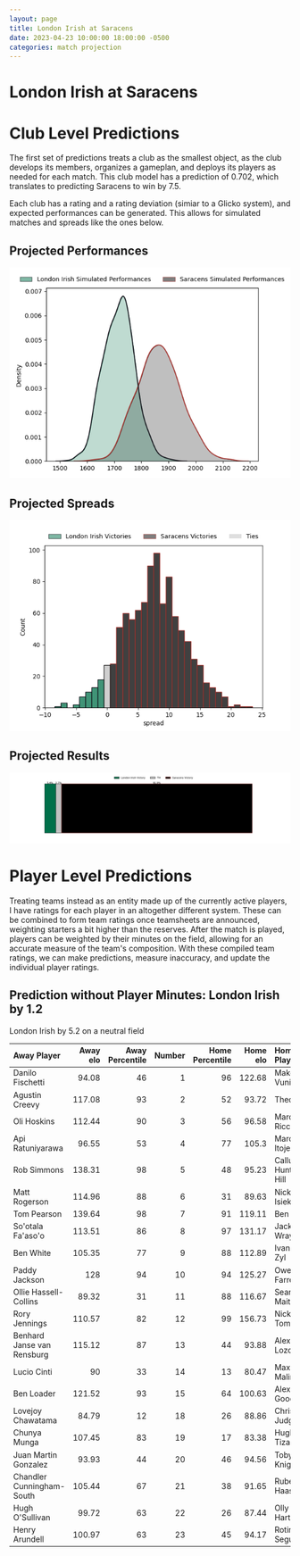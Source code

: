 ```yaml
---  
layout: page  
title: London Irish at Saracens  
date: 2023-04-23 10:00:00 18:00:00 -0500  
categories: match projection  
---
```

# London Irish at Saracens

# Club Level Predictions


The first set of predictions treats a club as the smallest object, as the club develops its members, organizes a gameplan, and deploys its players as needed for each match. This club model has a prediction of 0.702, which translates to predicting Saracens to win by 7.5.

Each club has a rating and a rating deviation (simiar to a Glicko system), and expected performances can be generated. This allows for simulated matches and spreads like the ones below.
## Projected Performances


![Projected Performances](plots/performances_2023-04-23-Saracens-LondonIrish.png)
## Projected Spreads


![Projected Spreads](plots/spreads_2023-04-23-Saracens-LondonIrish.png)
## Projected Results


![Projected Results](plots/resultbar_2023-04-23-Saracens-LondonIrish.png)
# Player Level Predictions


Treating teams instead as an entity made up of the currently active players, I have ratings for each player in an altogether different system. These can be combined to form team ratings once teamsheets are announced, weighting starters a bit higher than the reserves. After the match is played, players can be weighted by their minutes on the field, allowing for an accurate measure of the team's composition. With these compiled team ratings, we can make predictions, measure inaccuracy, and update the individual player ratings.
## Prediction without Player Minutes: London Irish by 1.2


London Irish by 5.2 on a neutral field



| Away Player                |   Away elo |   Away Percentile |   Number |   Home Percentile |   Home elo | Home Player        |
|:---------------------------|-----------:|------------------:|---------:|------------------:|-----------:|:-------------------|
| Danilo Fischetti           |      94.08 |                46 |        1 |                96 |     122.68 | Mako Vunipola      |
| Agustin Creevy             |     117.08 |                93 |        2 |                52 |      93.72 | Theo Dan           |
| Oli Hoskins                |     112.44 |                90 |        3 |                56 |      96.58 | Marco Riccioni     |
| Api Ratuniyarawa           |      96.55 |                53 |        4 |                77 |     105.3  | Maro Itoje         |
| Rob Simmons                |     138.31 |                98 |        5 |                48 |      95.23 | Callum Hunter-Hill |
| Matt Rogerson              |     114.96 |                88 |        6 |                31 |      89.63 | Nick Isiekwe       |
| Tom Pearson                |     139.64 |                98 |        7 |                91 |     119.11 | Ben Earl           |
| So'otala Fa'aso'o          |     113.51 |                86 |        8 |                97 |     131.17 | Jackson Wray       |
| Ben White                  |     105.35 |                77 |        9 |                88 |     112.89 | Ivan van Zyl       |
| Paddy Jackson              |     128    |                94 |       10 |                94 |     125.27 | Owen Farrell       |
| Ollie Hassell-Collins      |      89.32 |                31 |       11 |                88 |     116.67 | Sean Maitland      |
| Rory Jennings              |     110.57 |                82 |       12 |                99 |     156.73 | Nick Tompkins      |
| Benhard Janse van Rensburg |     115.12 |                87 |       13 |                44 |      93.88 | Alex Lozowski      |
| Lucio Cinti                |      90    |                33 |       14 |                13 |      80.47 | Max Malins         |
| Ben Loader                 |     121.52 |                93 |       15 |                64 |     100.63 | Alex Goode         |
| Lovejoy Chawatama          |      84.79 |                12 |       18 |                26 |      88.86 | Christian Judge    |
| Chunya Munga               |     107.45 |                83 |       19 |                17 |      83.38 | Hugh Tizard        |
| Juan Martin Gonzalez       |      93.93 |                44 |       20 |                46 |      94.56 | Toby Knight        |
| Chandler Cunningham-South  |     105.44 |                67 |       21 |                38 |      91.65 | Ruben de Haas      |
| Hugh O'Sullivan            |      99.72 |                63 |       22 |                26 |      87.44 | Olly Hartley       |
| Henry Arundell             |     100.97 |                63 |       23 |                45 |      94.17 | Rotimi Segun       |

